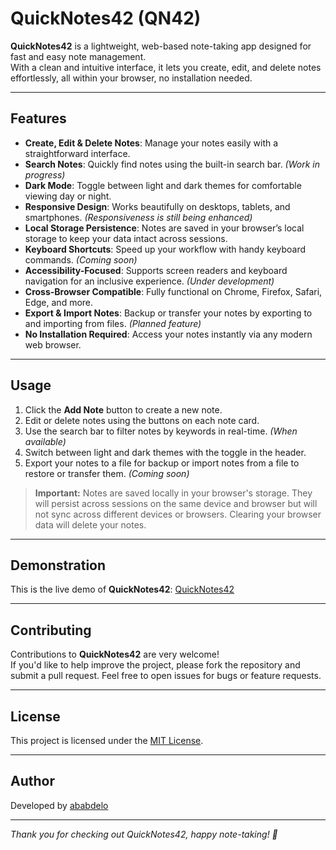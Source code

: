 # QuickNotes42 (QN42)

<!-- I will later add here a preview screenshot of the app -->

**QuickNotes42** is a lightweight, web-based note-taking app designed for fast and easy note management.  
With a clean and intuitive interface, it lets you create, edit, and delete notes effortlessly, all within your browser, no installation needed.

---

## Features

- **Create, Edit & Delete Notes**: Manage your notes easily with a straightforward interface.
- **Search Notes**: Quickly find notes using the built-in search bar. *(Work in progress)*
- **Dark Mode**: Toggle between light and dark themes for comfortable viewing day or night.
- **Responsive Design**: Works beautifully on desktops, tablets, and smartphones. *(Responsiveness is still being enhanced)*
- **Local Storage Persistence**: Notes are saved in your browser’s local storage to keep your data intact across sessions.
- **Keyboard Shortcuts**: Speed up your workflow with handy keyboard commands. *(Coming soon)*
- **Accessibility-Focused**: Supports screen readers and keyboard navigation for an inclusive experience. *(Under development)*
- **Cross-Browser Compatible**: Fully functional on Chrome, Firefox, Safari, Edge, and more.
- **Export & Import Notes**: Backup or transfer your notes by exporting to and importing from files. *(Planned feature)*
- **No Installation Required**: Access your notes instantly via any modern web browser.

---

## Usage

1. Click the **Add Note** button to create a new note.  
2. Edit or delete notes using the buttons on each note card.  
3. Use the search bar to filter notes by keywords in real-time. *(When available)*  
4. Switch between light and dark themes with the toggle in the header.  
5. Export your notes to a file for backup or import notes from a file to restore or transfer them. *(Coming soon)*  

> **Important:** Notes are saved locally in your browser's storage. They will persist across sessions on the same device and browser but will not sync across different devices or browsers. Clearing your browser data will delete your notes.

---

## Demonstration

This is the live demo of **QuickNotes42**: [QuickNotes42](https://ababdelo.github.io/QuickNotes42/)

---

## Contributing

Contributions to **QuickNotes42** are very welcome!  
If you'd like to help improve the project, please fork the repository and submit a pull request. Feel free to open issues for bugs or feature requests.

---

## License

This project is licensed under the [MIT License](LICENSE).

---

## Author

Developed by [ababdelo](https://edunwant42.tech)

---

*Thank you for checking out QuickNotes42, happy note-taking! 🚀*
